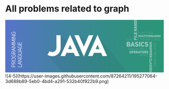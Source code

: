 # All problems related to graph
<img src="images/Java.png" >
![4-5](https://user-images.githubusercontent.com/87264211/195277064-3d688b89-5eb0-4bd4-a291-532b40f922b9.png)
